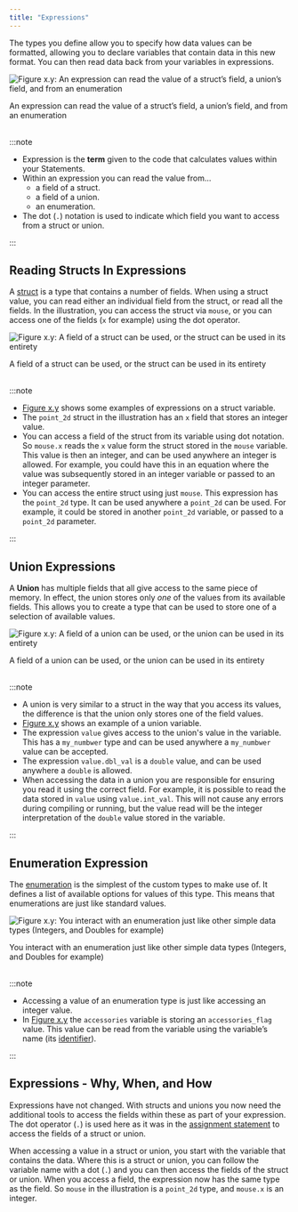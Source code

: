 ```yaml
---
title: "Expressions"
---
```


The types you define allow you to specify how data values can be formatted, allowing you to declare variables that contain data in this new format. You can then read data back from your variables in expressions.

<a id="FigureExpressionWithCustomTypes"></a>

![Figure x.y: An expression can read the value of a struct’s field, a union’s field, and from an enumeration](./images/expression-with-custom-types.png "An expression can read the value of a struct’s field, a union’s field, and from an enumeration")
<div class="caption">An expression can read the value of a struct’s field, a union’s field, and from an enumeration</div><br/>

:::note

- Expression is the **term** given to the code that calculates values within your Statements.
- Within an expression you can read the value from... 
  - a field of a struct.
  - a field of a union.
  - an enumeration.
- The dot (`.`) notation is used to indicate which field you want to access from a struct or union.

:::

## Reading Structs In Expressions

A [struct](../03-01-struct) is a type that contains a number of fields. When using a struct value, you can read either an individual field from the struct, or read all the fields. In the illustration, you can access the struct via `mouse`, or you can access one of the fields (`x` for example) using the dot operator.

<a id="FigureRecordExpression"></a>

![Figure x.y: A field of a struct can be used, or the struct can be used in its entirety](./images/expression-record.png "A field of a struct can be used, or the struct can be used in its entirety")
<div class="caption">A field of a struct can be used, or the struct can be used in its entirety</div><br/>

:::note

- [Figure x.y](#FigureRecordExpression) shows some examples of expressions on a struct variable.
- The `point_2d` struct in the illustration has an `x` field that stores an integer value.
- You can access a field of the struct from its variable using dot notation. So `mouse.x` reads the `x` value form the struct stored in the `mouse` variable. This value is then an integer, and can be used anywhere an integer is allowed. For example, you could have this in an equation where the value was subsequently stored in an integer variable or passed to an integer parameter.
- You can access the entire struct using just `mouse`. This expression has the `point_2d` type. It can be used anywhere a `point_2d` can be used. For example, it could be stored in another `point_2d` variable, or passed to a `point_2d` parameter.

:::

## Union Expressions

A **Union** has multiple fields that all give access to the same piece of memory. In effect, the union stores only *one* of the values from its available fields. This allows you to create a type that can be used to store one of a selection of available values.

<a id="FigureUnionExpression"></a>

![Figure x.y: A field of a union can be used, or the union can be used in its entirety](./images/expression-union.png "A field of a union can be used, or the union can be used in its entirety")
<div class="caption">A field of a union can be used, or the union can be used in its entirety</div><br/>

:::note

- A union is very similar to a struct in the way that you access its values, the difference is that the union only stores one of the field values.
- [Figure x.y](#FigureUnionExpression) shows an example of a union variable.
- The expression `value` gives access to the union's value in the variable. This has a `my_numbwer` type and can be used anywhere a `my_numbwer` value can be accepted.
- The expression `value.dbl_val` is a `double` value, and can be used anywhere a `double` is allowed.
- When accessing the data in a union you are responsible for ensuring you read it using the correct field. For example, it is possible to read the data stored in `value` using `value.int_val`. This will not cause any errors during compiling or running, but the value read will be the integer interpretation of the `double` value stored in the variable.

:::

## Enumeration Expression

The [enumeration](../03-type-declaration#enumeration) is the simplest of the custom types to make use of. It defines a list of available options for values of this type. This means that enumerations are just like standard values.

<a id="FigureEnumerationExpression"></a>

![Figure x.y: You interact with an enumeration just like other simple data types (Integers, and Doubles for example)](./images/expression-enum.png "You interact with an enumeration just like other simple data types (Integers, and Doubles for example)")
<div class="caption">You interact with an enumeration just like other simple data types (Integers, and Doubles for example)</div><br/>

:::note

- Accessing a value of an enumeration type is just like accessing an integer value.
- In [Figure x.y](#FigureEnumerationExpression) the `accessories` variable is storing an `accessories_flag` value. This value can be read from the variable using the variable’s name (its [identifier](../../../../part-1-instructions/2-communicating-syntax/1-concepts/04-identifier)).

:::

## Expressions - Why, When, and How

Expressions have not changed. With structs and unions you now need the additional tools to access the fields within these as part of your expression. The dot operator (`.`) is used here as it was in the [assignment statement](../05-assignment-statement-with-fields-and-elements) to access the fields of a struct or union.

When accessing a value in a struct or union, you start with the variable that contains the data. Where this is a struct or union, you can follow the variable name with a dot (`.`) and you can then access the fields of the struct or union. When you access a field, the expression now has the same type as the field. So `mouse` in the illustration is a `point_2d` type, and `mouse.x` is an integer.
